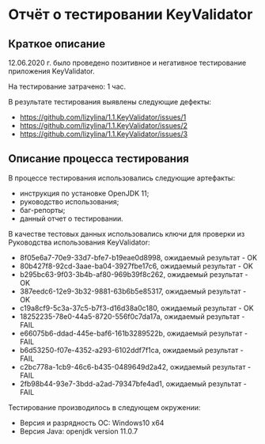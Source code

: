 # Отчёт о тестировании KeyValidator

## Краткое описание

12.06.2020 г. было проведено позитивное и негативное тестирование приложения KeyValidator.

На тестирование затрачено: 1 час.

В результате тестирования выявлены следующие дефекты:
* https://github.com/lizylina/1.1.KeyValidator/issues/1
* https://github.com/lizylina/1.1.KeyValidator/issues/2
* https://github.com/lizylina/1.1.KeyValidator/issues/3

## Описание процесса тестирования

В процессе тестирования использовались следующие артефакты:
* инструкция по установке OpenJDK 11;
* руководство использования;
* баг-репорты;
* данный отчет о тестировании.

В качестве тестовых данных использовались ключи для проверки из Руководства использования KeyValidator:
* 8f05e6a7-70e9-33d7-bfe7-b19eae0d8998, ожидаемый результат - OK
* 80b427f8-92cd-3aae-ba04-3927fbe17c6, ожидаемый результат - OK
* b295bc63-9f03-3b4b-af80-969b39f8c262, ожидаемый результат - OK
* 387eedc6-12e9-3b32-9881-63b6b5e85317, ожидаемый результат - OK
* c19a8cf9-5c3a-37c5-b7f3-d16d38a0c180, ожидаемый результат - OK
* 18252235-78e0-44a5-8720-556f0c7da17a, ожидаемый результат - FAIL
* e66075b6-ddad-445e-baf6-161b3289522b, ожидаемый результат - FAIL
* b6d53250-f07e-4352-a293-6102ddf7f1ca, ожидаемый результат - FAIL
* c2bc778a-1cb9-46c6-b435-0489649d2a42, ожидаемый результат - FAIL
* 2fb98b44-93e7-3bdd-a2ad-79347bfe4ad1, ожидаемый результат - FAIL

Тестирование производилось в следующем окружении:
* Версия и разрядность ОС: Windows10 x64
* Версия Java: openjdk version 11.0.7
